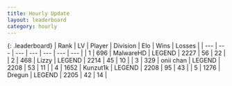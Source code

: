 ```yaml
---
title: Hourly Update
layout: leaderboard
category: hourly
---
```


{: .leaderboard}
| Rank | LV | Player | Division | Elo | Wins | Losses |
| --- | --- | --- | --- | --- | --- | --- |
| <span data-change="0">1</span> | 696 | <span title="ID: 261794">MalwareHD</span> | LEGEND | <span data-change="9">2227</span> | <span data-change="1">56</span> | <span data-change="0">22</span> |
| <span data-change="0">2</span> | 468 | <span title="ID: 44257">Lizzy</span> | LEGEND | <span data-change="0">2214</span> | <span data-change="0">45</span> | <span data-change="0">10</span> |
| <span data-change="1">3</span> | 329 | <span title="ID: 614761">onii chan</span> | LEGEND | <span data-change="0">2208</span> | <span data-change="0">53</span> | <span data-change="0">11</span> |
| <span data-change="1">4</span> | 1652 | <span title="ID: 392407">Kunzut1k</span> | LEGEND | <span data-change="0">2208</span> | <span data-change="0">95</span> | <span data-change="0">43</span> |
| <span data-change="1">5</span> | 1276 | <span title="ID: 337810">Dregun</span> | LEGEND | <span data-change="0">2205</span> | <span data-change="0">42</span> | <span data-change="0">14</span> |